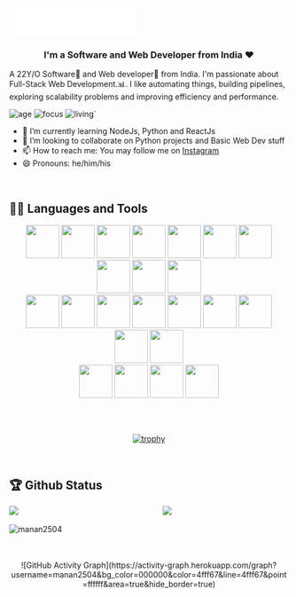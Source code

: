 <img src="header.svg"></img>

<h3 align="center">I'm a Software and Web Developer from India ❤</h3>
  
A 22Y/O Software🌈 and Web developer🎯 from India. I'm passionate about Full-Stack Web Development.:bar_chart:. I like automating things, building pipelines, exploring scalability problems and improving efficiency and performance.


![age](https://img.shields.io/badge/age-22-blue)
![focus](https://img.shields.io/badge/focus-FullStack-brightgreen)
![living](https://img.shields.io/badge/living-Hyderabad-3c9)`   

- 🌱 I’m currently learning NodeJs, Python and ReactJs
- 👯 I’m looking to collaborate on Python projects and Basic Web Dev stuff
- 📫 How to reach me: You may follow me on [Instagram](https://www.instagram.com/mananjain_1999) 
- 😄 Pronouns: he/him/his

<br/>

## 👨‍💻 Languages and Tools

<div align="center">
  
<img src="https://github.com/manan2504/manan2504/blob/master/logos/html.png?raw=true" height="60" width="60">
<img src="https://github.com/manan2504/manan2504/blob/master/logos/css.png?raw=true" height="60" width="60">
<img src="https://github.com/manan2504/manan2504/blob/master/logos/JS.png?raw=true" height="60" width="60">
<img src="https://github.com/manan2504/manan2504/blob/master/logos/react.png?raw=true" height="60" width="60">
<img src="https://github.com/manan2504/manan2504/blob/master/logos/vs.png?raw=true" height="60" width="60">
<img src="https://github.com/manan2504/manan2504/blob/master/logos/bootstrap.png?raw=true" height="60" width="60">
<img src="https://github.com/manan2504/manan2504/blob/master/logos/git.png?raw=true" height="60" width="60">
<img src="https://github.com/manan2504/manan2504/blob/master/logos/material-ui.png?raw=true" height="60" width="60">
<img src="https://github.com/manan2504/manan2504/blob/master/logos/redux.png?raw=true" height="60" width="60">
<img src="https://github.com/manan2504/manan2504/blob/master/logos/jquery.png?raw=true" height="60" width="60">

<br>

<img src="https://github.com/manan2504/manan2504/blob/master/logos/node.jpeg?raw=true" height="60" width="60">
<img src="https://github.com/manan2504/manan2504/blob/master/logos/heroku.png?raw=true" height="60" width="60">
<img src="https://github.com/manan2504/manan2504/blob/master/logos/linux.png?raw=true" height="60" width="60">
<img src="https://github.com/manan2504/manan2504/blob/master/logos/mongodb.png?raw=true" height="60" width="60">
<img src="https://github.com/manan2504/manan2504/blob/master/logos/express.png?raw=true" height="60" width="60">
<img src="https://github.com/manan2504/manan2504/blob/master/logos/firebase.png?raw=true" height="60" width="60">
<img src="https://github.com/manan2504/manan2504/blob/master/logos/naginx.png?raw=true" height="60" width="60">
<img src="https://github.com/manan2504/manan2504/blob/master/logos/netlify.png?raw=true" height="60" width="60">
<img src="https://github.com/manan2504/manan2504/blob/master/logos/react.png?raw=true" height="60" width="60">

<br>

<img src="https://github.com/manan2504/manan2504/blob/master/logos/aee.png?raw=true" height="60" width="60">
<img src="https://github.com/manan2504/manan2504/blob/master/logos/LR.png?raw=true" height="60" width="60">
<img src="https://github.com/manan2504/manan2504/blob/master/logos/ps.png?raw=true" height="60" width="60">
<img src="https://github.com/manan2504/manan2504/blob/master/logos/pr.png?raw=true" height="60" width="60">

<br/><br>

[![trophy](https://github-profile-trophy.vercel.app/?username=manan2504&theme=onedark)](https://github.com/manan2504/2504)

</div>

<br >

## 🏆 Github Status

<img  src="https://github-readme-stats.vercel.app/api?username=manan2504&show_icons=true&hide_border=true&theme=dark" width="45%" align="right" >

<img  src="https://github-readme-streak-stats.herokuapp.com/?user=manan2504&theme=dark" width="45%" >

<br>
<p align="left"><img align="left" src="https://github-readme-stats.vercel.app/api/top-langs?username=manan2504&show_icons=true&locale=en&layout=compact&theme=radical" alt="manan2504"  height="50%"></p>

<br><br><br>
<div align="center">
![GitHub Activity Graph](https://activity-graph.herokuapp.com/graph?username=manan2504&bg_color=000000&color=4fff67&line=4fff67&point=ffffff&area=true&hide_border=true)  

</div>







